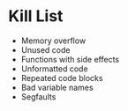 Kill List
=========
* Memory overflow
* Unused code
* Functions with side effects
* Unformatted code
* Repeated code blocks
* Bad variable names
* Segfaults
